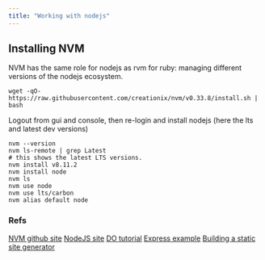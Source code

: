 ```yaml
---
title: "Working with nodejs"
---
```


## Installing NVM

NVM has the same role for nodejs as rvm for ruby: managing different versions of the nodejs ecosystem.

```
wget -qO- https://raw.githubusercontent.com/creationix/nvm/v0.33.8/install.sh | bash
```

Logout from gui and console, then re-login and install nodejs (here the lts and latest dev versions)
```
nvm --version
nvm ls-remote | grep Latest
# this shows the latest LTS versions.
nvm install v8.11.2
nvm install node
nvm ls
nvm use node
nvm use lts/carbon
nvm alias default node 
```


### Refs
[NVM github site](https://github.com/creationix/nvm)
[NodeJS site](https://nodejs.org/en/)
[DO tutorial](https://www.digitalocean.com/community/tutorials/how-to-install-node-js-on-ubuntu-18-04)
[Express example](https://expressjs.com/)
[Building a static site generator](https://hackernoon.com/building-a-simple-static-page-generator-with-node-js-4f58f680c47d)
